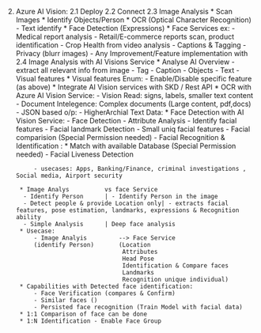 2. Azure AI Vision:
	2.1 Deploy
	2.2 Connect 
	2.3 Image Analysis
		* Scan Images
		* Identify Objects/Person
		* OCR (Optical Character Recognition) - Text identify
		* Face Detection (Expressions)
		* Face Services 
		ex:
			- Medical report analysis
			- Retail/E-commerce reports scan, product identification
			- Crop Health from video analysis
			- Captions & Tagging
			- Privacy (blurr images)
			- Any Improvement/Feature implementation with
	2.4 Image Analysis with AI Visions Service
		* Analyse AI Overview - extract all relevant info from image
			- Tag
			- Caption
			- Objects 
			- Text
			- Visual features
		* Visual features Enum:
			- Enable/Disable specific feature (as above)
		* Integrate AI Vision services with SKD / Rest API 
		* OCR with Azure AI Vision Service:
			- Vision Read: signs, labels, smaller text content
			- Document Intelegence: Complex documents (Large content, pdf,docs)
			- JSON based o/p:
			- HigherArchial Text Data:
		* Face Detection with AI Vision Service:
			- Face Detection
			- Attribute Analysis - Identify facial features
			- Facial landmark Detection - Small uniq facial features 
			- Facial comparision (Special Permission needed)
			- Facial Recognition & Identification : 
				* Match with available Database (Special Permission needed)
			- Facial Liveness Detection 
			
			- usecases: Apps, Banking/Finance, criminal investigations , Social media, Airport security
		
		* Image Analys 			vs face Service
		 - Identify Person   	| - Identify Person in the image 
		 - Detect people & provide Location only| - extracts facial features, pose estimation, landmarks, expressions & Recognition ability 
		 - Simple Analysis		| Deep face analysis
		* Usecase: 
			- Image Analyis  		--> Face Service 
			(identify Person)		(Location
									 Attributes
									 Head Pose
									 Identification & Compare faces
									 Landmarks
									 Recognition unique individual)
		* Capabilities with Detected face identification:
			- Face Verification (compares & Confirm)
			- Similar faces ()
			- Persisted face recognition (Train Model with facial data)
		* 1:1 Comparison of face can be done
		* 1:N Identification - Enable Face Group
